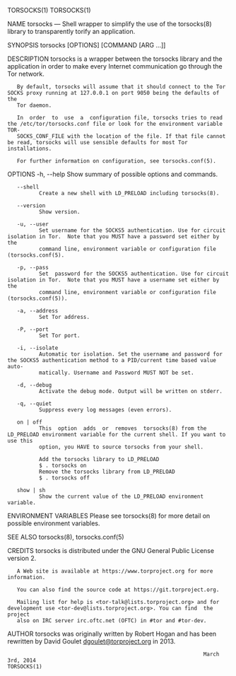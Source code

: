 TORSOCKS(1)                                                                                                                            TORSOCKS(1)

NAME
       torsocks — Shell wrapper to simplify the use of the torsocks(8) library to transparently torify an application.

SYNOPSIS
       torsocks [OPTIONS] [COMMAND [ARG ...]]

DESCRIPTION
       torsocks  is  a  wrapper  between the torsocks library and the application in order to make every Internet communication go through the Tor
       network.

       By default, torsocks will assume that it should connect to the Tor SOCKS proxy running at 127.0.0.1 on port 9050 being the defaults of  the
       Tor daemon.

       In  order  to  use  a  configuration file, torsocks tries to read the /etc/tor/torsocks.conf file or look for the environment variable TOR‐
       SOCKS_CONF_FILE with the location of the file. If that file cannot be read, torsocks will use sensible defaults for most Tor installations.

       For further information on configuration, see torsocks.conf(5).

OPTIONS
       -h, --help
              Show summary of possible options and commands.

       --shell
              Create a new shell with LD_PRELOAD including torsocks(8).

       --version
              Show version.

       -u, --user
              Set username for the SOCKS5 authentication. Use for circuit isolation in Tor.  Note that you MUST have a password set either by  the
              command line, environment variable or configuration file (torsocks.conf(5).

       -p, --pass
              Set  password for the SOCKS5 authentication. Use for circuit isolation in Tor.  Note that you MUST have a username set either by the
              command line, environment variable or configuration file (torsocks.conf(5)).

       -a, --address
              Set Tor address.

       -P, --port
              Set Tor port.

       -i, --isolate
              Automatic tor isolation. Set the username and password for the SOCKS5 authentication method to a PID/current time based value  auto‐
              matically. Username and Password MUST NOT be set.

       -d, --debug
              Activate the debug mode. Output will be written on stderr.

       -q, --quiet
              Suppress every log messages (even errors).

       on | off
              This  option  adds  or  removes  torsocks(8) from the LD_PRELOAD environment variable for the current shell. If you want to use this
              option, you HAVE to source torsocks from your shell.

              Add the torsocks library to LD_PRELOAD
              $ . torsocks on
              Remove the torsocks library from LD_PRELOAD
              $ . torsocks off

       show | sh
              Show the current value of the LD_PRELOAD environment variable.

ENVIRONMENT VARIABLES
       Please see torsocks(8) for more detail on possible environment variables.

SEE ALSO
       torsocks(8), torsocks.conf(5)

CREDITS
       torsocks is distributed under the GNU General Public License version 2.

       A Web site is available at https://www.torproject.org for more information.

       You can also find the source code at https://git.torproject.org.

       Mailing list for help is <tor-talk@lists.torproject.org> and for development use <tor-dev@lists.torproject.org>. You can find  the  project
       also on IRC server irc.oftc.net (OFTC) in #tor and #tor-dev.

AUTHOR
       torsocks was originally written by Robert Hogan and has been rewritten by David Goulet <dgoulet@torproject.org> in 2013.

                                                                  March 3rd, 2014                                                      TORSOCKS(1)
